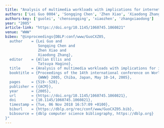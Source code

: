 ```yaml
---
title: "Analysis of multimedia workloads with implications for internet streaming"
authors: ['Lei Guo 0004', 'Songqing Chen', 'Zhen Xiao', 'Xiaodong Zhang 0001']
authors-key: ['guolei', 'chensongqing', 'xiaozhen', 'zhangxiaodong']
year: "2005"
article-link: "https://doi.org/10.1145/1060745.1060821"
venue: "WWW"
bibex: "@inproceedings{DBLP:conf/www/GuoCXZ05,
  author    = {Lei Guo and
               Songqing Chen and
               Zhen Xiao and
               Xiaodong Zhang},
  editor    = {Allan Ellis and
               Tatsuya Hagino},
  title     = {Analysis of multimedia workloads with implications for internet streaming},
  booktitle = {Proceedings of the 14th international conference on World Wide Web,
               {WWW} 2005, Chiba, Japan, May 10-14, 2005},
  pages     = {519--528},
  publisher = {{ACM}},
  year      = {2005},
  url       = {https://doi.org/10.1145/1060745.1060821},
  doi       = {10.1145/1060745.1060821},
  timestamp = {Tue, 06 Nov 2018 16:57:09 +0100},
  biburl    = {https://dblp.org/rec/conf/www/GuoCXZ05.bib},
  bibsource = {dblp computer science bibliography, https://dblp.org}
}"
---
```

